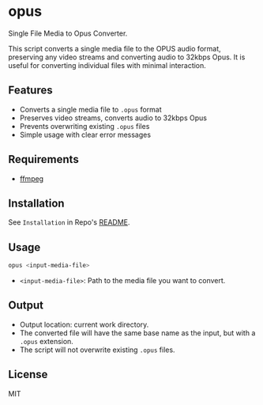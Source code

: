 # opus

Single File Media to Opus Converter.

This script converts a single media file to the OPUS audio format, preserving any video streams and converting audio to 32kbps Opus. It is useful for converting individual files with minimal interaction.

## Features

- Converts a single media file to `.opus` format
- Preserves video streams, converts audio to 32kbps Opus
- Prevents overwriting existing `.opus` files
- Simple usage with clear error messages

## Requirements

- [ffmpeg](https://ffmpeg.org/)

## Installation

See `Installation` in Repo's [README](./../../README.md).

## Usage

```bash
opus <input-media-file>
```

- `<input-media-file>`: Path to the media file you want to convert.

## Output

- Output location: current work directory.
- The converted file will have the same base name as the input, but with a `.opus` extension.
- The script will not overwrite existing `.opus` files.

## License

MIT
